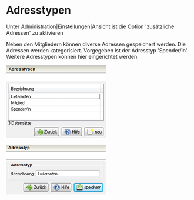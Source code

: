 # Adresstypen

Unter Administration\|Einstellungen\|Ansicht ist die Option 'zusätzliche Adressen' zu aktivieren

Neben den Mitgliedern können diverse Adressen gespeichert werden. Die Adressen werden kategorisiert. Vorgegeben ist der Adresstyp 'Spender/in'. Weitere Adresstypen können hier eingerichtet werden.

![](../../.gitbook/assets/adresstypuebersicht.png)

![](../../.gitbook/assets/adresstyp.png)

